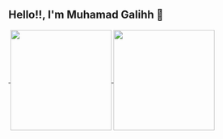 ## Hello!!, I'm Muhamad Galihh 🐺

<a href="https://github.com/muhgalihhh/">
  <img src-"https://github-readme-stats.vercel.app/api/pin/?username=anuraghazra&repo=github-readme-stats">
</a>
<a href="https://github.com/muhgalihhh/">
  <img height=200 align="center" src="https://github-readme-stats.vercel.app/api?username=muhgalihhh&theme=dracula" />
</a>
<a href="https://github.com/muhgalihhh/">
  <img height=200 align="center" src="https://github-readme-stats.vercel.app/api/top-langs?username=muhgalihhh&layout=compact&langs_count=8&card_width=320&theme=dracula" />
</a>

